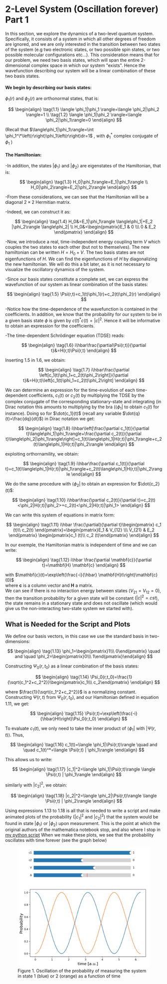 
# 2-Level System (Oscillation forever) Part 1

In this section, we explore the dynamics of a 
two-level quantum system. 
Specifically, it consists of a system 
in which all other degrees of freedom are ignored, 
and we are only interested in the transition 
between two states of the system 
(e.g two electronic states, or two possible spin states, or two possible molecular configurations etc...). 
This consideration means that for our problem,
we need two basis states, 
which will span the entire 2-dimensional complex space in which our system "exists". 
Hence the wavefunction describing our system will 
be a linear combination of these 
two basis states.
#### We begin by describing our basis states:

$\phi_1(r)$ and $\phi_2(r)$  are orthonormal states, that is:

$$
\begin{align}
\tag{1.1}
\langle \phi_1|\phi_1 \rangle=\langle \phi_2|\phi_2 \rangle=1 \\
\tag{1.2}
\langle \phi_1|\phi_2 \rangle=\langle \phi_2|\phi_1\rangle=0
\end{align}
$$

(Recall that 
$\langle\phi_1|\phi_1\rangle=\int \phi_1^\*\left(r\right)\phi_1\left(r\right)dr=1$ , 
with $\phi_1^{*}$ complex conjugate of $\phi_1$ )

#### The Hamiltonian:

-In addition, the states $|\phi_1\rangle$ and $|\phi_2\rangle$ 
are eigenstates of the Hamiltonian, 
that is: 

$$
\begin{align}
\tag{1.3}
H_0|\phi_1\rangle=E_1|\phi_1\rangle \\
H_0|\phi_2\rangle=E_2|\phi_2\rangle
\end{align}
$$

-From these considerations, 
we can see that the Hamiltonian will be a 
diagonal $2\times 2$ Hermitian matrix.  

-Indeed, we can construct it as:

$$
\begin{align}
\tag{1.4}
H_0&=E_1|\phi_1\rangle \langle\phi_1|+E_2 |\phi_2\rangle \langle\phi_2| \\
H_0&=\begin{pmatrix}E_1 & 0 \\\ 0 & E_2 \end{pmatrix}
\end{align}
$$

-Now, we introduce a real, time-independent energy coupling term $V$ 
which couples the two states to each other (but not to themselves). 
The new hamiltonian can be written $H=H_0 + V$. The two basis states
are not eigenfunctions of $H$. We can find the eigenfunctions of $H$
by diagonalizing the new hamiltonian. We will do this a bit later, 
as it is not necessary to visualize the oscillatory dynamics of the system.  

-Since our basis states constitute a complete set, we can express the wavefunction of our system as 
linear combination of the basis states:

$$
\begin{align}
\tag{1.5}
\Psi(r,t)=c_1(t)\phi_1(r)+c_2(t)\phi_2(r)
\end{align}
$$

-Notice how the time-dependence of the wavefunction is contained in the coefficients.  In addition, we know that the probability for our system 
to be in a given basis state $\phi$ is given by $c(t)^*c(t)=|c|^2$.
Hence it will be informative to obtain an expression for the coefficients.

-The time-dependent Schrödinger equation (TDSE) reads:  

$$
\begin{align}
\tag{1.6}
i\hbar\frac{\partial\Psi(r,t)}{\partial t}&=H(r,t)\Psi(r,t)
\end{align}
$$

Inserting 1.5 in 1.6, we obtain:

$$
\begin{align}
\tag{1.7}
i\hbar\frac{\partial \left[c_1(t)\phi_1+c_2(t)\phi_2\right]}{\partial t}&=H(r,t)\left[c_1(t)\phi_1+c_2(t)\phi_2\right]
\end{align}
$$

We can determine an expression for the time-evolution of each time-dependent coefficients, 
$c_1(t)$ or $c_2(t)$ by multiplying the TDSE by the complex conjugate of the corresponding stationary-state and integrating
(in Dirac notation this amounts to multiplying by the bra ($\langle\phi_1|$ to obtain $c_1(t)$ for instance). Doing so for $\dot{c_1}(t)$ (recall any variable $\dot{q}(t)=\frac{dq}{dt}$) in Dirac notation we get:

$$
\begin{align}
\tag{1.8}
i\hbar\left[\frac{\partial c_1(t)}{\partial t}\langle\phi_1|\phi_1\rangle+\frac{\partial c_2(t)}{\partial t}\langle\phi_2|\phi_1\rangle\right]=c_1(t)\langle\phi_1|H(r,t)|\phi_1\rangle+c_2(t)\langle\phi_1|H(r,t)|\phi_2\rangle
\end{align}
$$

exploiting orthornamility, we obtain:

$$
\begin{align}
\tag{1.9}
i\hbar\frac{\partial c_1(t)}{\partial t}=c_1(t)\langle\phi_1|H(r,t)|\phi_1\rangle+c_2(t)\langle\phi_1|H(r,t)|\phi_2\rangle
\end{align}
$$

We do the same procedure with $\langle\phi_2|$ 
to obtain an expression for $\dot{c_2}(t)$:

$$
\begin{align}
\tag{1.10}
i\hbar\frac{\partial c_2(t)}{\partial t}=c_2(t)<\phi_2|H(r,t)|\phi_2>+c_2(t)<\phi_2|H(r,t)|\phi_1>
\end{align}
$$

We can write this system of equations in matrix form:

$$
\begin{align}
\tag{1.11}
i\hbar \frac{\partial}{\partial t}\begin{pmatrix} c_1 (t)\\ c_2(t) \end{pmatrix}=\begin{pmatrix}E_1 & V_{12} \\\ V_{21} & E_2 \end{pmatrix} \begin{pmatrix}c_1 (t)\\ c_2 (t)\end{pmatrix}
\end{align}
$$

In our exemple, the Hamiltonian matrix is independent of time and we can write:

$$
\begin{align}
\tag{1.12}
i\hbar \frac{\partial \mathbf{c}}{\partial t}=\mathbf{H} \mathbf{c}
\end{align}
$$

with $\mathbf{c}(t)=\exp\left(\frac{-i}{\hbar} \mathbf{H}t\right)\mathbf{c}(0)$  
where $\mathbf{c}$ is a column vector and $\mathbf{H}$ a matrix.  
We can see if there is no interaction energy between states ($V_{21}=V_{12}=0$), then the transition probability for a given state will be constant ($|c|^2=cst$), the state remains in a stationary state and does not oscillate (which would give us the non-interacting two-state system we started with). 

## What is Needed for the Script and Plots
We define our basis vectors, in this case we use the standard basis in two-dimensions:

$$
\begin{align}
\tag{1.13}
\phi_1=\begin{pmatrix}1\\\ 0\end{pmatrix} \quad and \quad 
\phi_2=\begin{pmatrix}0\\\ 1\end{pmatrix}\end{align}
$$

Constructing $\Psi_0(r,t_0)$ as a linear combination of the basis states:

$$
\begin{align}
\tag{1.14}
\Psi_0(r,t_0)=\frac{1}{\sqrt{c_1^2+c_2^2}}\begin{pmatrix}c_1\\\ c_2\end{pmatrix}
\end{align}
$$

where $\frac{1}{\sqrt{c_1^2+c_2^2}}$ is a normalizing constant.  
Constructing $\Psi(r,t)$ from $\Psi_0(r,t_0)$, and our Hamiltonian defined in equation 1.11, we get:

$$
\begin{align}
\tag{1.15}
\Psi(r,t)=\exp\left(\frac{-i}{\hbar}Ht\right)\Psi_0(r,t_0)
\end{align}
$$

To evaluate $c_1(t)$, 
we only need to take the inner product of $\langle \phi_1|$ with $|\Psi(r,t)\rangle$.
Thus, 

$$
\begin{align}
\tag{1.16}
c_1(t)=\langle \phi_1|\Psi(r,t)\rangle \quad and \quad c_1(t)^*=\langle \Psi(r,t) | \phi_1\rangle
\end{align}
$$

This allows us to write:  

$$
\begin{align}
\tag{1.17}
|c_1|^2=\langle \phi_1|\Psi(r,t)\rangle \langle \Psi(r,t) | \phi_1\rangle
\end{align}
$$

similarly with $|c_2|^2$, 
we obtain:  

$$
\begin{align}
\tag{1.18}
|c_2|^2=\langle \phi_2|\Psi(r,t)\rangle \langle \Psi(r,t) | \phi_2\rangle
\end{align}
$$

Using expressions 1.13 to 1.18 is all that is needed to write a script 
and make animated plots of the probability ($|c_1|^2$ and $|c_2|^2$)
that the system would be found in state $|\phi_1\rangle$ or $|\phi_2\rangle$ upon measurement.
This is the point at which the original authors of the mathematica notebook stop, and also where I stop in [my python script](https://github.com/kekeedme/qdwtd/blob/main/two_levelsystem.py)
When we make these plots, we see that the probability oscillates with time forever (see the graph below)

<figure>
    <img src="/projects/quantumdynamics/images/2level_plot_nogap.png" alt="figure">
    <figcaption>Figure 1. Oscillation of the probability of measuring the system in state 1 (blue) or 2 (orange) as a function of time</figcaption>
</figure>    


